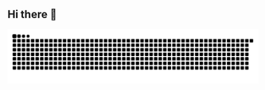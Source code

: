 ## Hi there 👋

<!--
**mumuz3ra/MUMUZ3RA** is a ✨ _special_ ✨ repository because its `README.md` (this file) appears on your GitHub profile.

Here are some ideas to get you started:

- 🔭 I’m currently working on ...
- 🌱 I’m currently learning ...
- 👯 I’m looking to collaborate on ...
- 🤔 I’m looking for help with ...
- 💬 Ask me about ...
- 📫 How to reach me: ...
- 😄 Pronouns: ...
- ⚡ Fun fact: ...
-->

<picture align="center">
  <source media="(prefers-color-scheme: dark)" srcset="https://raw.githubusercontent.com/mumuz3ra/mumuz3ra/output/github-contribution-grid-snake-dark.svg">
  <source media="(prefers-color-scheme: light)" srcset="https://raw.githubusercontent.com/mumuz3ra/mumuz3ra/output/github-contribution-grid-snake-dark.svg">
  <img align="center" alt="github contribution grid snake animation" src="https://raw.githubusercontent.com/mumuz3ra/mumuz3ra/output/github-contribution-grid-snake.svg">
</picture>
